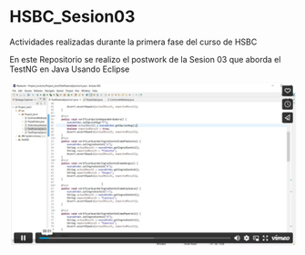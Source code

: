 # HSBC_Sesion03
Actividades realizadas durante la primera fase del curso de HSBC

En este Repositorio se realizo el postwork de la Sesion 03 que aborda el TestNG en Java Usando Eclipse

[![Video](/src/evidencia1.jpg)](https://vimeo.com/manage/videos/777748477/player)
